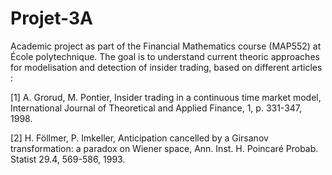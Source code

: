 # Projet-3A
Academic project as part of the Financial Mathematics course (MAP552) at École polytechnique. The goal is to understand current theoric approaches for modelisation and detection of insider trading, based on different articles :

[1] A. Grorud, M. Pontier, Insider trading in a continuous time market model, International Journal of Theoretical and Applied Finance, 1, p. 331-347, 1998.

[2] H. Föllmer, P. Imkeller, Anticipation cancelled by a Girsanov transformation: a paradox on Wiener space, Ann. Inst. H. Poincaré Probab. Statist 29.4, 569-586, 1993.
